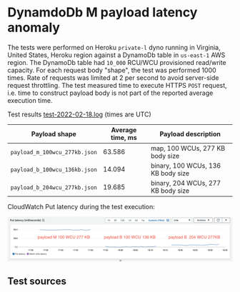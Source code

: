 DynamdoDb M payload latency anomaly
===================================

The tests were performed on Heroku `private-l` dyno running in Virginia, United States, Heroku region against a DynamoDb table in `us-east-1` AWS region. The DynamoDb table had `10_000` RCU/WCU provisioned read/write capacity. For each request body "shape", the test was performed 1000 times. Rate of requests was limited at 2 per second to avoid server-side request throttling. The test measured time to execute HTTPS `POST` request, i.e. time to construct payload body is not part of the reported average execution time.

Test results [test-2022-02-18.log](test-2022-02-18.log) (times are UTC)

Payload shape                     | Average time, ms | Payload description
----------------------------------|------------------|-----------------------------------
`payload_m_100wcu_277kb.json`     | 63.586           | map, 100 WCUs, 277 KB body size
`payload_b_100wcu_136kb.json`     | 14.094           | binary, 100 WCUs, 136 KB body size
`payload_b_204wcu_277kb.json`     | 19.685           | binary, 204 WCUs, 277 KB body size

CloudWatch Put latency during the test execution:

![test-2022-02-18-cloudwatch.png](test-2022-02-18-cloudwatch.png)


## Test sources

[]()
